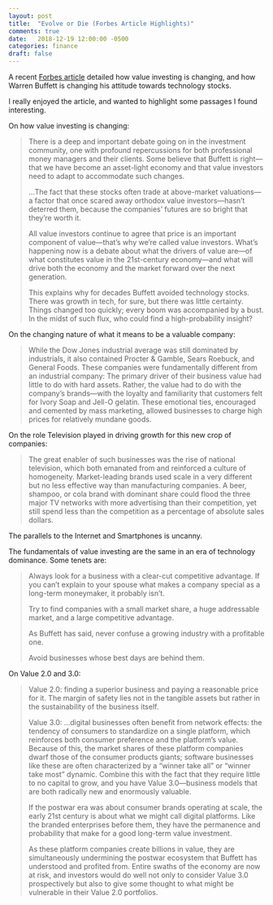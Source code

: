 ```yaml
---
layout: post
title:  "Evolve or Die (Forbes Article Highlights)"
comments: true
date:   2018-12-19 12:00:00 -0500
categories: finance
draft: false
---
```


A recent [Forbes article](fortune.com/longform/value-investing-warren-buffett-tech-stocks/
) detailed how value investing is changing, and how Warren Buffett is changing his attitude towards technology stocks.

I really enjoyed the article, and wanted to highlight some passages I found interesting.

On how value investing is changing:

> There is a deep and important debate going on in the investment community, one with profound repercussions for both professional money managers and their clients. Some believe that Buffett is right—that we have become an asset-light economy and that value investors need to adapt to accommodate such changes.
> 
> ...The fact that these stocks often trade at above-­market valuations—a factor that once scared away orthodox value investors—hasn’t deterred them, because the companies’ futures are so bright that they’re worth it.
>
> All value investors continue to agree that price is an important component of value—that’s why we’re called value investors. What’s happening now is a debate about what the drivers of value are—of what constitutes value in the 21st-century economy—and what will drive both the economy and the market forward over the next generation.
> 
> This explains why for decades Buffett avoided technology stocks. There was growth in tech, for sure, but there was little certainty. Things changed too quickly; every boom was accompanied by a bust. In the midst of such flux, who could find a high-probability insight?

On the changing nature of what it means to be a valuable company:

> While the Dow Jones industrial average was still dominated by industrials, it also contained Procter & Gamble, Sears Roebuck, and General Foods. These companies were fundamentally different from an industrial company: The primary driver of their business value had little to do with hard assets. Rather, the value had to do with the company’s brands—with the loyalty and familiarity that customers felt for Ivory Soap and Jell-O gelatin. These emotional ties, encouraged and cemented by mass marketing, allowed businesses to charge high prices for relatively mundane goods.

On the role Television played in driving growth for this new crop of companies:

> The great enabler of such businesses was the rise of national television, which both emanated from and reinforced a culture of homogeneity. Market-leading brands used scale in a very different but no less effective way than manufacturing companies. A beer, shampoo, or cola brand with dominant share could flood the three major TV networks with more advertising than their competition, yet still spend less than the competition as a percentage of absolute sales dollars. 

The parallels to the Internet and Smartphones is uncanny. 

The fundamentals of value investing are the same in an era of technology dominance. Some tenets are:

>  Always look for a business with a clear-cut competitive advantage. If you can’t explain to your spouse what makes a company special as a long-term moneymaker, it probably isn’t.
> 
> Try to find companies with a small market share, a huge addressable market, and a large competitive advantage. 
> 
> As Buffett has said, never confuse a growing industry with a profitable one. 
> 
> Avoid businesses whose best days are behind them. 

On Value 2.0 and 3.0:

> Value 2.0: finding a superior business and paying a reasonable price for it. The margin of safety lies not in the tangible assets but rather in the sustainability of the business itself. 
> 
> Value 3.0: ...digital businesses often benefit from network effects: the tendency of consumers to standardize on a single platform, which reinforces both consumer preference and the platform’s value. Because of this, the market shares of these platform companies dwarf those of the consumer products giants; software businesses like these are often characterized by a “winner take all” or “winner take most” dynamic. Combine this with the fact that they require little to no capital to grow, and you have Value 3.0—business ­models that are both radically new and enormously valuable.
> 
> If the postwar era was about consumer brands operating at scale, the early 21st century is about what we might call digital platforms. Like the branded enterprises before them, they have the permanence and probability that make for a good long-term value investment.
>
> As these platform companies create billions in value, they are simultaneously undermining the postwar ecosystem that Buffett has understood and profited from. Entire swaths of the economy are now at risk, and investors would do well not only to consider Value 3.0 prospectively but also to give some thought to what might be vulnerable in their Value 2.0 portfolios.